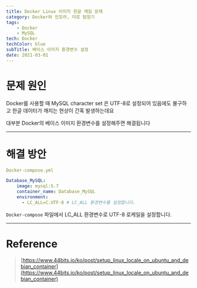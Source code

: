 ```yaml
---
title: Docker Linux 이미지 한글 깨짐 문제
category: Docker와 인프라, 미로 탐험기
tags:
	- Docker
	- MySQL
tech: Docker
techColor: blue
subTitle: 베이스 이미지 환경변수 설정
date: 2021-03-01
---
```


# 문제 원인
Docker를 사용할 때 MySQL character set 은 UTF-8로 설정되어 있음에도 불구하고
한글 데이터가 깨지는 현상이 간혹 발생하는데요

대부분 Docker의 베이스 이미지 환경변수를 설정해주면 해결됩니다


---



# 해결 방안

```yaml
Docker-compose.yml

Database_MySQL:
    image: mysql:5.7
    container_name: Database_MySQL
    environment:
      - LC_ALL=C.UTF-8 # LC_ALL 환경변수를 설정합니다.
```

`Docker-compose` 파일에서 LC_ALL 환경변수로 UTF-8 로케일을 설정합니다.


---



# Reference

> [https://www.44bits.io/ko/post/setup_linux_locale_on_ubuntu_and_debian_container](https://www.44bits.io/ko/post/setup_linux_locale_on_ubuntu_and_debian_container)